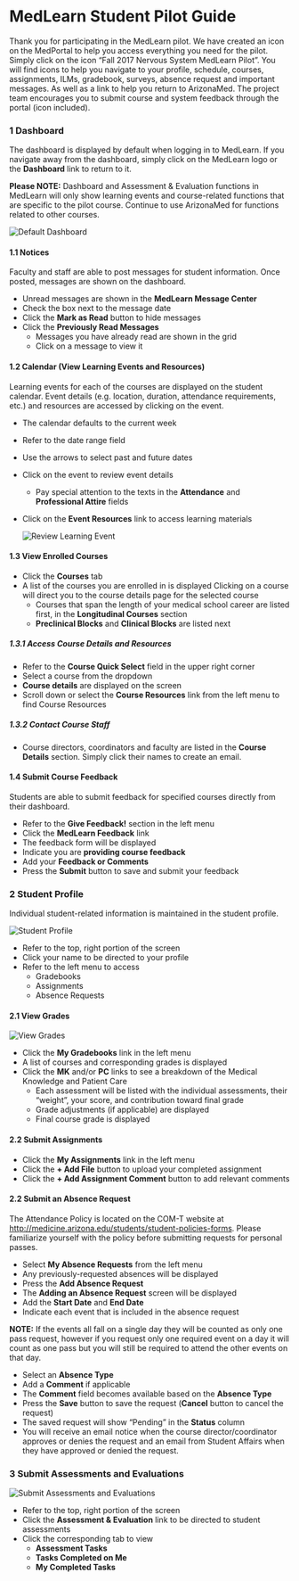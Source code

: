 # MedLearn Student Pilot Guide
Thank you for participating in the MedLearn pilot.  We have created an icon on the MedPortal to help you access everything you need for the pilot.  Simply click on the icon “Fall 2017 Nervous System MedLearn Pilot”.  You will find icons to help you navigate to your profile, schedule, courses, assignments, ILMs, gradebook, surveys, absence request and important messages.  As well as a link to help you return to ArizonaMed.  The project team encourages you to submit course and system feedback through the portal (icon included).

### 1  Dashboard
The dashboard is displayed by default when logging in to MedLearn.  If you navigate away from the dashboard, simply click on the MedLearn logo or the **Dashboard** link to return to it.

**Please NOTE:**  Dashboard and Assessment & Evaluation functions in MedLearn will only show learning events and course-related functions that are specific to the pilot course.  Continue to use ArizonaMed for functions related to other courses.

![Default Dashboard](./images/Intro_Student.png)

#### 1.1 Notices
Faculty and staff are able to post messages for student information.  Once posted, messages are shown on the dashboard.

* Unread messages are shown in the **MedLearn Message Center**
* Check the box next to the message date
* Click the **Mark as Read** button to hide messages
* Click the **Previously Read Messages**
  * Messages you have already read are shown in the grid
  * Click on a message to view it

#### 1.2 Calendar (View Learning Events and Resources)
Learning events for each of the courses are displayed on the student calendar.  Event details (e.g. location, duration, attendance requirements, etc.) and resources are accessed by clicking on the event.  

* The calendar defaults to the current week
* Refer to the date range field
* Use the arrows to select past and future dates
* Click on the event to review event details
  * Pay special attention to the texts in the **Attendance** and **Professional Attire** fields
* Click on the **Event Resources** link to access learning materials

  ![Review Learning Event](./images/ReviewLearningEvent_Student.png)

#### 1.3 View Enrolled Courses
* Click the **Courses** tab
* A list of the courses you are enrolled in is displayed Clicking on a course will direct you to the course details page for the selected course
  * Courses that span the length of your medical school career are listed first, in the **Longitudinal Courses** section
  * **Preclinical Blocks** and **Clinical Blocks** are listed next

##### _1.3.1 Access Course Details and Resources_
* Refer to the **Course Quick Select** field in the upper right corner
* Select a course from the dropdown
* **Course details** are displayed on the screen
* Scroll down or select the **Course Resources** link from the left menu to find Course Resources

##### _1.3.2 Contact Course Staff_
* Course directors, coordinators and faculty are listed in the **Course Details** section.  Simply click their names to create an email.

#### 1.4 Submit Course Feedback
Students are able to submit feedback for specified courses directly from their dashboard.

* Refer to the **Give Feedback!** section in the left menu
* Click the **MedLearn Feedback** link
* The feedback form will be displayed
* Indicate you are **providing course feedback**
* Add your **Feedback or Comments**
* Press the **Submit** button to save and submit your feedback

### 2  Student Profile
Individual student-related information is maintained in the student profile.

![Student Profile](./images/Profile_Student.png)

* Refer to the top, right portion of the screen
* Click your name to be directed to your profile
* Refer to the left menu to access
  * Gradebooks
  * Assignments
  * Absence Requests

#### 2.1 View Grades

![View Grades](./images/ViewGrades_Student.png)

* Click the **My Gradebooks** link in the left menu
* A list of courses and corresponding grades is displayed
* Click the **MK** and/or **PC** links to see a breakdown of the Medical Knowledge and Patient Care
  * Each assessment will be listed with the individual assessments, their “weight”, your score, and contribution toward final grade
  * Grade adjustments (if applicable) are displayed
  * Final course grade is displayed

#### 2.2 Submit Assignments
* Click the **My Assignments** link in the left menu
* Click the **+ Add File** button to upload your completed assignment
* Click the **+ Add Assignment Comment** button to add relevant comments

#### 2.2 Submit an Absence Request
The Attendance Policy is located on the COM-T website at http://medicine.arizona.edu/students/student-policies-forms. Please familiarize yourself with the policy before submitting requests for personal passes.   
* Select **My Absence Requests** from the left menu
* Any previously-requested absences will be displayed
* Press the **Add Absence Request**
* The **Adding an Absence Request** screen will be displayed
* Add the **Start Date** and **End Date**
* Indicate each event that is included in the absence request

**NOTE:**  If the events all fall on a single day they will be counted as only one pass request, however if you request only one required event on a day it will count as one pass but you will still be required to attend the other events on that day.

* Select an **Absence Type**
* Add a **Comment** if applicable
* The **Comment** field becomes available based on the **Absence Type**
* Press the **Save** button to save the request (**Cancel** button to cancel the request)
* The saved request will show “Pending” in the **Status** column
* You will receive an email notice when the course director/coordinator approves or denies the request and an email from Student Affairs when they have approved or denied the request.

### 3  Submit Assessments and Evaluations

![Submit Assessments and Evaluations](./images/AssessmentsEvaluations_Student.png)

* Refer to the top, right portion of the screen
* Click the **Assessment & Evaluation** link to be directed to student assessments
* Click the corresponding tab to view
  * **Assessment Tasks**
  * **Tasks Completed on Me**
  * **My Completed Tasks**
